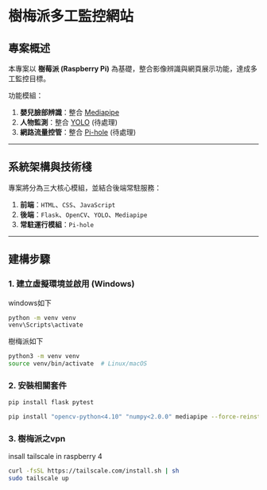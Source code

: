 # 樹梅派多工監控網站 

## 專案概述
本專案以 **樹莓派 (Raspberry Pi)** 為基礎，整合影像辨識與網頁展示功能，達成多工監控目標。  

功能模組：  
1. **嬰兒臉部辨識**：整合 [Mediapipe](https://github.com/google/mediapipe)  
2. **人物監測**：整合 [YOLO](https://github.com/ultralytics/yolov5) (待處理)  
3. **網路流量控管**：整合 [Pi-hole](https://pi-hole.net/) (待處理)  

---

## 系統架構與技術棧
專案將分為三大核心模組，並結合後端常駐服務：  

1. **前端**：`HTML`、`CSS`、`JavaScript`  
2. **後端**：`Flask`、`OpenCV`、`YOLO`、`Mediapipe`  
3. **常駐運行模組**：`Pi-hole`  

---

## 建構步驟

### 1. 建立虛擬環境並啟用 (Windows)
windows如下
```sh
python -m venv venv
venv\Scripts\activate
```
樹梅派如下
```sh
python3 -m venv venv
source venv/bin/activate  # Linux/macOS
```

### 2. 安裝相關套件

```sh
pip install flask pytest

pip install "opencv-python<4.10" "numpy<2.0.0" mediapipe --force-reinstall
````

### 3. 樹梅派之vpn 

insall tailscale in raspberry 4
````sh
curl -fsSL https://tailscale.com/install.sh | sh
sudo tailscale up
````